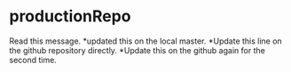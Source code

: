 # productionRepo
Read this message.
*updated this on the local master.
*Update this line on the github repository directly.
*Update this on the github again for the second time.
